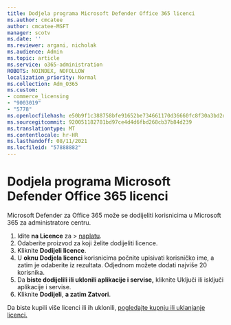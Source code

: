 ```yaml
---
title: Dodjela programa Microsoft Defender Office 365 licenci
ms.author: cmcatee
author: cmcatee-MSFT
manager: scotv
ms.date: ''
ms.reviewer: argani, nicholak
ms.audience: Admin
ms.topic: article
ms.service: o365-administration
ROBOTS: NOINDEX, NOFOLLOW
localization_priority: Normal
ms.collection: Adm_O365
ms.custom:
- commerce_licensing
- "9003019"
- "5778"
ms.openlocfilehash: e50b9f1c388758bfe91652be734661170d36660fc8f30a3bd2d77e189e8bd813
ms.sourcegitcommit: 920051182781bd97ce4d4d6fbd268cb37b84d239
ms.translationtype: MT
ms.contentlocale: hr-HR
ms.lasthandoff: 08/11/2021
ms.locfileid: "57888882"
---
```

# <a name="assign-microsoft-defender-for-office-365-licenses"></a>Dodjela programa Microsoft Defender Office 365 licenci

Microsoft Defender za Office 365 može se dodijeliti korisnicima u Microsoft 365 za administratore centru.

1. Idite **na Licence** za  >  [naplatu](https://go.microsoft.com/fwlink/p/?linkid=842264).
2. Odaberite proizvod za koji želite dodijeliti licence.
3. Kliknite **Dodijeli licence**.
4. U **oknu Dodjela licenci**  korisnicima počnite upisivati korisničko ime, a zatim je odaberite iz rezultata. Odjednom možete dodati najviše 20 korisnika.
5. Da **biste dodijelili ili uklonili aplikacije i servise,**  kliknite Uključi ili isključi aplikacije i servise.
6. Kliknite **Dodijeli**,  **a zatim Zatvori**.

Da biste kupili više licenci ili ih uklonili, [pogledajte kupnju ili uklanjanje licenci.](https://docs.microsoft.com/microsoft-365/commerce/licenses/buy-licenses#buy-or-remove-licenses-for-your-business-subscription)
